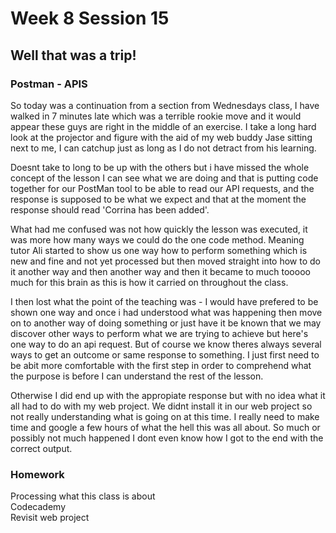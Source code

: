 # Week 8 Session 15

## Well that was a trip!

### Postman - APIS

So today was a continuation from a section from Wednesdays class, I have walked in 7 minutes late which was a terrible rookie 
move and it would appear these guys are right in the middle of an exercise. I take a long hard look at the projector and figure
with the aid of my web buddy Jase sitting next to me, I can catchup just as long as I do not detract from his learning.

Doesnt take to long to be up with the others but i have missed the whole concept of the lesson I can see what we are doing 
and that is putting code together for our PostMan tool to be able to read our API requests, and the response is supposed to 
be what we expect and that at the moment the response should read 'Corrina has been added'.

What had me confused was not how quickly the lesson was executed, it was more how many ways we could do the one code method. Meaning tutor Ali started to show us one way how to perform something which is new and fine and not yet processed but then 
moved straight into how to do it another way and then another way and then it became to much tooooo much for this brain as this is how it carried on throughout the class.

I then lost what the point of the teaching was - I would have prefered to be shown one way and once i had understood what was 
happening then move on to another way of doing something or just have it be known that we may discover other ways to perform what we are trying to achieve but here's one way to do an api request. But of course we know theres always several ways to get an outcome or same response to something. I just first need to be abit more comfortable with the first step in order to comprehend what the purpose is before I can understand the rest of the lesson.

Otherwise I did end up with the appropiate response but with no idea what it all had to do with my web project. We didnt install it
in our web project so not really understanding what is going on at this time. I really need to make time and google a few hours of what the hell this was all about. So much or possibly not much happened I dont even know how I got to the end with the correct output.

### Homework
Processing what this class is about <br> 
Codecademy <br>
Revisit web project




